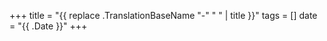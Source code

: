 +++
title = "{{ replace .TranslationBaseName "-" " " | title }}"
tags = []
date = "{{ .Date }}"
+++
